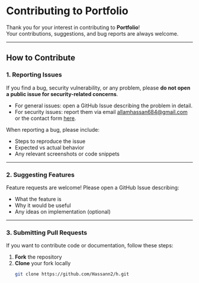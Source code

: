 # Contributing to Portfolio

Thank you for your interest in contributing to **Portfolio**!  
Your contributions, suggestions, and bug reports are always welcome.

---

## How to Contribute

### 1. Reporting Issues
If you find a bug, security vulnerability, or any problem, please **do not open a public issue for security-related concerns**.  
- For general issues: open a GitHub Issue describing the problem in detail.  
- For security issues: report them via email [allamhassan684@gmail.com](mailto:allamhassan684@gmail.com) or the contact form [here](https://ihassan.com/Home/home#contact).

When reporting a bug, please include:
- Steps to reproduce the issue  
- Expected vs actual behavior  
- Any relevant screenshots or code snippets

---

### 2. Suggesting Features
Feature requests are welcome! Please open a GitHub Issue describing:
- What the feature is  
- Why it would be useful  
- Any ideas on implementation (optional)

---

### 3. Submitting Pull Requests
If you want to contribute code or documentation, follow these steps:

1. **Fork** the repository  
2. **Clone** your fork locally  
   ```bash
   git clone https://github.com/Hassann2/h.git
